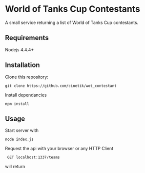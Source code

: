 # World of Tanks Cup Contestants

A small service returning a list of World of Tanks Cup contestants.

## Requirements

Nodejs 4.4.4+  

## Installation

Clone this repository:

``` git clone https://github.com/cinetik/wot_contestant ```

Install dependancies

``` npm install ```

## Usage

Start server with 

```node index.js```

Request the api with your browser or any HTTP Client

``` GET localhost:1337/teams```

will return

```

```
